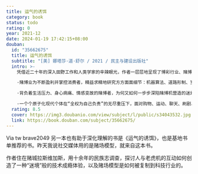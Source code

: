 ```yaml
---
title: 运气的诱饵
category: book
status: todo
rating: 0
year: 2021-12
date: 2024-01-19 17:42:15+08:00
douban:
  id: "35662675"
  title: 运气的诱饵
  subtitle: "[美] 娜塔莎·道·舒尔 / 2021 / 民主与建设出版社"
  intro: >-
    凭借近二十年的深入田野工作和人类学家的辛辣眼光，作者一层层地呈现了博彩行业、赌博者个体和现代社会基本理念的全景：

    ·赌博业为不断盈利并掌控消费者，精益求精地研究方方面面细节：机器算法、道路形制、室内灯光、屏幕角度、取款手段、会员追踪技术乃至急救措施……

    ·背负着生活压力、身心病痛、情感变故的赌博者，为何又如何一步步深陷赌博机营造的迷幻境地不可自拔，哪怕他们就是赌场雇员甚至赌博机设计师；

    ·一个个原子化现代个体在“全权为自己负责”的无尽重压下，面对购物、运动、聊天、刷剧、烟酒、药物、加班等万事万物时，都可能无力抵抗诱惑，而戒赌的方法和陷入赌瘾的途径，乃是同一条路……
  rating: 8.5
  cover: https://img3.doubanio.com/view/subject/l/public/s34043532.jpg
  link: https://book.douban.com/subject/35662675/
---
```


Via tw brave2049 另一本也有助于深化理解的书是《运气的诱饵》，也是基地书单推荐的书。昨天我说社交媒体用的是赌场模型，就来自这本书。

作者住在赌城拉斯维加斯，用十余年的民族志调查，探讨人与老虎机的互动如何创造了一种“迷境”般的技术成瘾体验，以及赌场模型是如何被复制到科技行业的。
